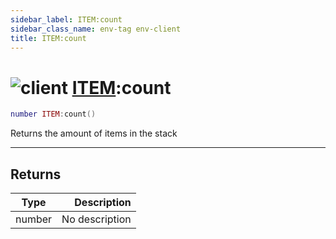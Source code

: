 ```yaml
---
sidebar_label: ITEM:count
sidebar_class_name: env-tag env-client
title: ITEM:count
---
```


# <img src='/img/wiki/client.png' alt='client' classname='env-tag' /> [ITEM](../item/README.md):count

```lua
number ITEM:count()
```

Returns the amount of items in the stack<br/>

-----------------
## Returns

| Type   | Description |
| ------ | ----------: |
| number | No description |
